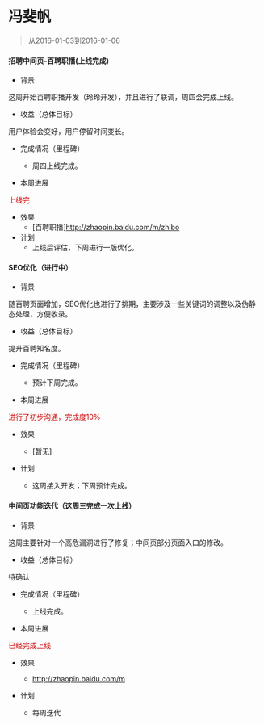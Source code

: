 # 冯斐帆

> 从2016-01-03到2016-01-06

#### 招聘中间页-百聘职播(上线完成)

- 背景

这周开始百聘职播开发（玲玲开发），并且进行了联调，周四会完成上线。

- 收益（总体目标）

用户体验会变好，用户停留时间变长。

- 完成情况（里程碑）

	- 周四上线完成。

- 本周进展

<p style="color:#c00">上线完</p>

- 效果
	- [百聘职播]http://zhaopin.baidu.com/m/zhibo
- 计划
	- 上线后评估，下周进行一版优化。
 

#### SEO优化（进行中）

- 背景

随百聘页面增加，SEO优化也进行了排期，主要涉及一些关键词的调整以及伪静态处理，方便收录。

- 收益（总体目标）

提升百聘知名度。

- 完成情况（里程碑）

	- 预计下周完成。

- 本周进展

<p style="color:#c00">进行了初步沟通，完成度10%</p>

- 效果
	- [暂无]

- 计划
	- 这周接入开发；下周预计完成。


#### 中间页功能迭代（这周三完成一次上线）

- 背景

这周主要针对一个高危漏洞进行了修复；中间页部分页面入口的修改。

- 收益（总体目标）

待确认

- 完成情况（里程碑）

	- 上线完成。

- 本周进展

<p style="color:#c00">已经完成上线</p>

- 效果
	- http://zhaopin.baidu.com/m

- 计划
	- 每周迭代

